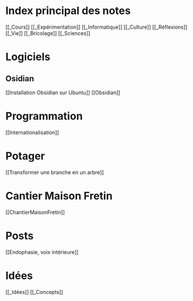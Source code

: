 # Index principal des notes
[[_Cours]]
[[_Expérimentation]]
[[_Informatique]]
[[_Culture]]
[[_Réflexions]]
[[_Vie]]
[[_Bricolage]]
[[_Sciences]]

# Logiciels

## Osidian
[[Installation Obsidian sur Ubuntu]]
[[Obsidian]]

# Programmation
[[Internationalisation]]

# Potager
[[Transformer une branche en un arbre]]

# Cantier Maison Fretin
[[ChantierMaisonFretin]]

# Posts
[[Endophasie, voix intérieure]]

# Idées
[[_Idées]]
[[_Concepts]]

